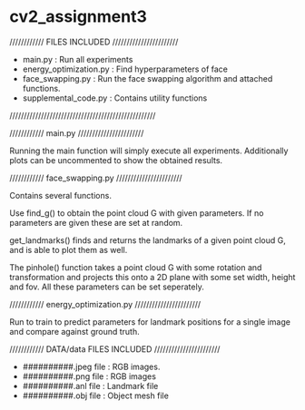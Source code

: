 # cv2_assignment3
//////////// FILES INCLUDED ///////////////////////

- main.py                    : Run all experiments
- energy_optimization.py     : Find hyperparameters of face
- face_swapping.py           : Run the face swapping algorithm and attached functions.
- supplemental_code.py       : Contains utility functions

///////////////////////////////////////////////////

//////////// main.py ///////////////////////

Running the main function will simply execute all experiments. Additionally plots can be uncommented to show the obtained results.

//////////// face_swapping.py ///////////////////////

Contains several functions.

Use find_g() to obtain the point cloud G with given parameters. If no parameters are given these
are set at random.

get_landmarks() finds and returns the landmarks of a given point cloud G, and is able to plot them 
as well.

The pinhole() function takes a point cloud G with some rotation and transformation and projects this
onto a 2D plane with some set width, height and fov. All these parameters can be set seperately.

//////////// energy_optimization.py ///////////////////////

Run to train to predict parameters for landmark positions for a single image and compare against ground truth.


//////////// DATA/data FILES INCLUDED ///////////////////////

- ##########.jpeg file       : RGB images.
- ##########.png file        : RGB images
- ##########.anl file        : Landmark file
- ##########.obj file        : Object mesh file
